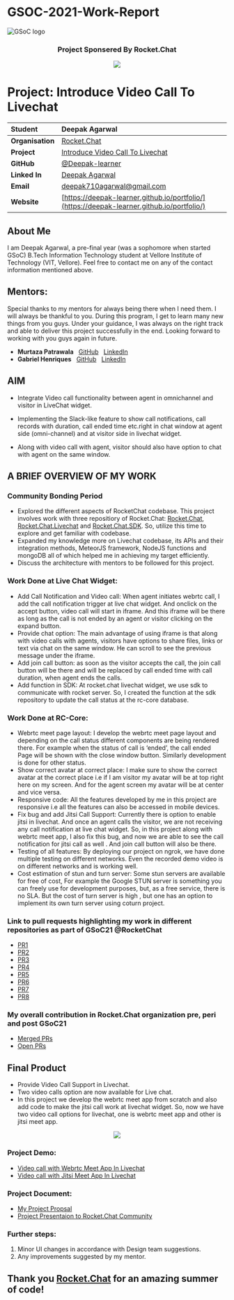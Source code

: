 # GSOC-2021-Work-Report
![GSoC logo](https://developers.google.com/open-source/gsoc/resources/downloads/GSoC-logo-horizontal.svg)
<h3 align='center'> Project Sponsered By Rocket.Chat </h3>
<p align="center">
  <img src="https://media.glassdoor.com/sql/2244250/rocket-chat-squarelogo-1581602649406.png">
</p>

# Project: Introduce Video Call To Livechat

| **Student** | Deepak Agarwal |
|:---|:---|
| **Organisation** | [Rocket.Chat](https://rocket.chat/) |
| **Project** | [Introduce Video Call To Livechat](https://docs.rocket.chat/contributors/google-summer-of-code/google-summer-of-code-2021) |
| **GitHub** | [@Deepak-learner](https://github.com/Deepak-learner) |
| **Linked In** | [Deepak Agarwal](https://www.linkedin.com/in/deepak-agarwal-9662ba186/) |
| **Email** | <a href="mailto:deepak710agarwal@gmail.com">deepak710agarwal@gmail.com</a> |
| **Website** | [https://deepak-learner.github.io/portfolio/](https://deepak-learner.github.io/portfolio/) |

## About Me
I am Deepak Agarwal, a pre-final year (was a sophomore when started GSoC) B.Tech Information Technology student at Vellore Institute of Technology (VIT, Vellore). Feel free to contact me on any of the contact information mentioned above.

## Mentors:
Special thanks to my mentors for always being there when I need them. I will always be thankful to you. During this program, I get to learn many new things from you guys. Under your guidance, I was always on the right track and able to deliver this project successfully in the end. Looking forward to working with you guys again in future. 

+ **Murtaza Patrawala**&nbsp; &nbsp;[GitHub](https://github.com/murtaza98) &nbsp; [LinkedIn](https://www.linkedin.com/in/murtaza-patrawala-b17419166/)
+ **Gabriel Henriques**&nbsp; &nbsp;[GitHub](https://github.com/gabriellsh) &nbsp; [LinkedIn](https://www.linkedin.com/in/gabrielschnorr/)

## AIM
- Integrate Video call functionality between agent in omnichannel and visitor in LiveChat widget.

- Implementing the Slack-like feature to show call notifications, call records with duration, call ended time etc.right in chat window at agent side (omni-channel) and at visitor side in livechat widget.

- Along with video call with agent, visitor should also have option to chat with agent on the same window.


## A BRIEF OVERVIEW OF MY WORK

### Community Bonding Period
- Explored the different aspects of RocketChat codebase. This project involves work with three repositiory of Rocket.Chat: [Rocket.Chat](https://github.com/RocketChat/Rocket.Chat), [Rocket.Chat.Livechat](https://github.com/RocketChat/Rocket.Chat.Livechat) and [Rocket.Chat.SDK](https://github.com/RocketChat/Rocket.Chat.js.SDK). So, utilize this time to explore and get familiar with codebase. 
- Expanded my knowledge more on Livechat codebase, its APIs and their integration methods, MeteorJS framework, NodeJS functions and mongoDB all of which helped me in achieving my target efficiently.
- Discuss the architecture with mentors to be followed for this project.

### Work Done at Live Chat Widget:
- Add Call Notification and Video call: When agent initiates webrtc call, I add the call notification trigger at live chat widget. And onclick on the accept button, video call will start in iframe. And this iframe will be there as long as the call is not ended by an agent or visitor clicking on the expand button.
- Provide chat option: The main advantage of using iframe is that along with video calls with agents, visitors have options to share files, links or text via chat on the same window. He can scroll to see the previous message under the iframe.
- Add join call button: as soon as the visitor accepts the call, the join call button will be there and will be replaced by call ended time with call duration, when agent ends the calls.
- Add function in SDK: At rocket.chat livechat widget, we use sdk to communicate with rocket server. So, I created the function at the sdk repository  to update the call status at the rc-core database.

### Work Done at RC-Core:
- Webrtc meet page layout: I develop the webrtc meet page layout and depending on the call status different components are being rendered there. For example when the status of call is ‘ended’, the call ended Page will be shown with the close window button. Similarly development is done for other status.
- Show correct avatar at correct place: I make sure to show the correct avatar at the correct place i.e if I am visitor my avatar will be at top right here on my screen. And for the agent screen my avatar will be at center and vice versa.
- Responsive code: All the features developed by me in this project are responsive i.e  all the features can also be accessed in mobile devices.
- Fix bug and add Jitsi Call Support:  Currently there is option to enable jitsi in livechat. And once an agent calls the visitor, we are not receiving any call notification at live chat widget. So, in this project along with webrtc meet app, I also fix this bug, and  now we are able to see the call notification for jitsi call as well . And join call button will also be there.
- Testing of all features: By deploying our project on ngrok, we have done multiple testing on different networks. Even the recorded demo video is on different networks and is working well.
- Cost estimation of stun and turn server: Some stun servers are available for free of cost,  For example the Google STUN server is something you can freely use for development purposes, but, as a free service, there is no SLA. But the cost of turn server is high , but one has an option to implement its own turn server using coturn project.

### Link to pull requests highlighting my work in different repositories as part of GSoC21 @RocketChat

  - [PR1](https://github.com/RocketChat/Rocket.Chat.Livechat/pull/617)
  - [PR2](https://github.com/RocketChat/Rocket.Chat.Livechat/pull/618)
  - [PR3](https://github.com/RocketChat/Rocket.Chat/pull/22854)
  - [PR4](https://github.com/RocketChat/Rocket.Chat.Livechat/pull/629)
  - [PR5](https://github.com/RocketChat/Rocket.Chat/pull/22959)
  - [PR6](https://github.com/RocketChat/Rocket.Chat.js.SDK/pull/142)
  - [PR7](https://github.com/RocketChat/Rocket.Chat/pull/22932)
  - [PR8](https://github.com/RocketChat/Rocket.Chat.Livechat/pull/641)

### My overall contribution in Rocket.Chat organization pre, peri and post GSoC21
- [Merged PRs](https://github.com/search?q=type:pr+author:Deepak-learner+is:merged+created:%3E=2020-11-20+repo:RocketChat/Rocket.Chat+repo:RocketChat/Rocket.Chat.Electron+repo:RocketChat/docs+repo:RocketChat/Rocket.Chat.ReactNative+repo:RocketChat/Rocket.Chat.js.SDK+repo:RocketChat/Rocket.Chat.py.SDK+repo:RocketChat/Rocket.Chat.Livechat+repo:RocketChat/Rocket.Chat.Embedded.arm64+repo:RocketChat/Rocket.Chat.Embedded.armhf+repo:RocketChat/alexa-rocketchat+repo:RocketChat/Opensource-Contribution-Leaderboard+repo:RocketChat/Rocket.Chat.Fuselage+repo:RocketChat/alexa-rocketchat-notification+repo:RocketChat/alexa-rocketchat-flashbriefing+repo:RocketChat/alexa-news-publisher+repo:RocketChat/alexa-rc-multiserver-client+repo:RocketChat/Apps.Rasa+repo:RocketChat/Apps.Dialogflow+repo:RocketChat/rocket.chat.app-poll)
- [Open PRs](https://github.com/search?q=type:pr+author:Deepak-learner+is:open+created:%3E=2020-11-20+repo:RocketChat/Rocket.Chat+repo:RocketChat/Rocket.Chat.Electron+repo:RocketChat/docs+repo:RocketChat/Rocket.Chat.ReactNative+repo:RocketChat/Rocket.Chat.js.SDK+repo:RocketChat/Rocket.Chat.py.SDK+repo:RocketChat/Rocket.Chat.Livechat+repo:RocketChat/Rocket.Chat.Embedded.arm64+repo:RocketChat/Rocket.Chat.Embedded.armhf+repo:RocketChat/alexa-rocketchat+repo:RocketChat/Opensource-Contribution-Leaderboard+repo:RocketChat/Rocket.Chat.Fuselage+repo:RocketChat/alexa-rocketchat-notification+repo:RocketChat/alexa-rocketchat-flashbriefing+repo:RocketChat/alexa-news-publisher+repo:RocketChat/alexa-rc-multiserver-client+repo:RocketChat/Apps.Rasa+repo:RocketChat/Apps.Dialogflow+repo:RocketChat/rocket.chat.app-poll)

## Final Product
 - Provide Video Call Support in Livechat.
 - Two video calls option are now available for Live chat.
 - In this project we develop the webrtc meet app from scratch and also add code to make the jitsi call work at livechat widget. So, now we have two video call options for livechat, one is webrtc meet app and other is jitsi meet app.

<p align="center">
  <img src="https://github.com/Deepak-learner/GSOC-21-Work-Report/blob/70c337f41ab0a188ab4db55b4ccbada41800d7d3/Screenshot%202021-08-26%20at%201.24.01%20PM.png">
</p>

### Project Demo: 
 - [Video call with Webrtc Meet App In Livechat]( https://drive.google.com/file/d/17uI5Fa8xAeHXJ-f-K1WtMVae6xV5JQT8/view?usp=sharing)
 - [Video call with Jitsi Meet App In Livechat](https://drive.google.com/file/d/17N7M2j31syy9SeXSvQZW1xM5Ipcnp7Gq/view?usp=sharing)

### Project Document:
 -  [My Project Propsal](https://docs.google.com/document/d/1ieTO8mlchgp-gxAKTL3EFmvm36a9B7GfetfgDAf9tVc/edit?usp=sharing)
 -  [Project Presentaion to Rocket.Chat Community](https://www.youtube.com/watch?v=tHyY0QVvRC8)
 
### Further steps:
1. Minor UI changes in accordance with Design team suggestions.
2. Any improvements suggested by my mentor.

## Thank you [Rocket.Chat](https://github.com/RocketChat) for an amazing summer of code!
